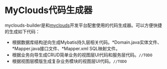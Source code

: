# MyClouds代码生成器

myclouds-builder是和[myclouds](https://gitee.com/osworks/MyClouds)开发平台配套使用的代码生成器。可以方便快捷的生成如下代码：
- 根据数据库结构逆向生成Mybatis持久层相关代码。*Domain.java实体文件、*Mapper.java接口文件、*Mapper.xml SQL映射文件。
- 根据业务向导生成CRUD简单业务的视图层UI代码和服务层代码。`//TODO`
- 根据视图层模版生成复杂业务模块的视图层UI代码。`//TODO`